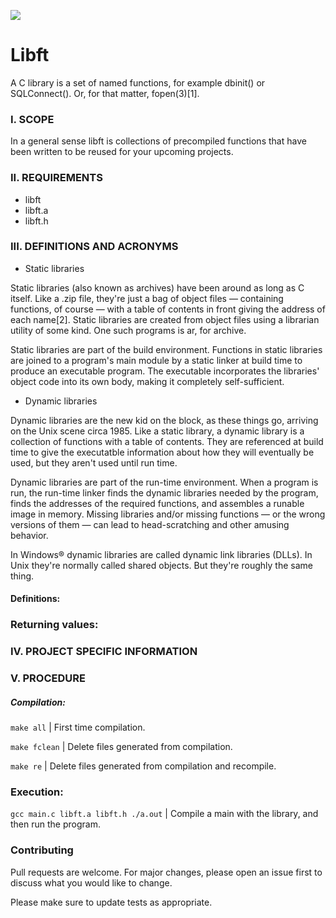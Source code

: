 ![](rsrc/img/gnl.gif)
# Libft

A C library is a set of named functions, for example dbinit() or SQLConnect(). Or, for that matter, fopen(3)[1].

### I.	SCOPE

In a general sense libft is collections of precompiled functions that have been written to be reused for your upcoming projects.

###	II.	REQUIREMENTS

* libft
* libft.a
* libft.h


###	III.	DEFINITIONS AND ACRONYMS

- Static libraries

Static libraries (also known as archives) have been around as long as C itself. Like a .zip file, they're just a bag of object files — containing functions, of course — with a table of contents in front giving the address of each name[2]. Static libraries are created from object files using a librarian utility of some kind. One such programs is ar, for archive.

Static libraries are part of the build environment. Functions in static libraries are joined to a program's main module by a static linker at build time to produce an executable program. The executable incorporates the libraries' object code into its own body, making it completely self-sufficient.

- Dynamic libraries

Dynamic libraries are the new kid on the block, as these things go, arriving on the Unix scene circa 1985. Like a static library, a dynamic library is a collection of functions with a table of contents. They are referenced at build time to give the executatble information about how they will eventually be used, but they aren't used until run time.

Dynamic libraries are part of the run-time environment. When a program is run, the run-time linker finds the dynamic libraries needed by the program, finds the addresses of the required functions, and assembles a runable image in memory. Missing libraries and/or missing functions — or the wrong versions of them — can lead to head-scratching and other amusing behavior.

In Windows® dynamic libraries are called dynamic link libraries (DLLs). In Unix they're normally called shared objects. But they're roughly the same thing.

####	Definitions:


###	Returning values:


###	IV.	PROJECT SPECIFIC INFORMATION

###	V.	PROCEDURE

##### Compilation:

`make all` | First time compilation.

`make fclean` | Delete files generated from compilation.

`make re` | Delete files generated from compilation and recompile.

### Execution:

`gcc main.c libft.a libft.h ./a.out` | Compile a main with the library, and then run the program.

###		Contributing

Pull requests are welcome. For major changes, please open an issue first to discuss what you would like to change.

Please make sure to update tests as appropriate.
